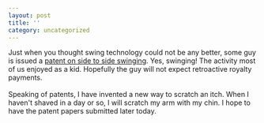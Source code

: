 ```yaml
---
layout: post
title: ''
category: uncategorized
---
```


Just when you thought swing technology could not be any better, some guy is issued a <a href="http://patft.uspto.gov/netacgi/nph-Parser?Sect1=PTO1&amp;Sect2=HITOFF&amp;d=PALL&amp;p=1&amp;u=/netahtml/srchnum.htm&amp;r=1&amp;f=G&amp;l=50&amp;s1='6,368,227'.WKU.&amp;OS=PN/6,368,227&amp;RS=PN/6,368,227">patent on side to side swinging</a>.  Yes, swinging!  The activity most of us enjoyed as a kid.  Hopefully the guy will not expect retroactive royalty payments.
<br />
<br />Speaking of patents, I have invented a new way to scratch an itch.  When I haven't shaved in a day or so, I will scratch my arm with my chin.  I hope to have the patent papers submitted later today.
